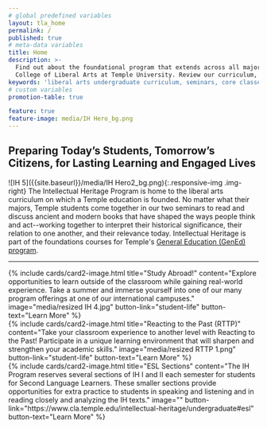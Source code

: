 ```yaml
---
# global predefined variables
layout: tla_home
permalink: /
published: true
# meta-data variables
title: Home
description: >-
  Find out about the foundational program that extends across all majors; study Intellectual Heritage at the
  College of Liberal Arts at Temple University. Review our curriculum, seminars, and core classes.
keywords: 'liberal arts undergraduate curriculum, seminars, core classes'
# custom variables
promotion-table: true

feature: true
feature-image: media/IH Hero_bg.png
---
```

## Preparing Today’s Students, Tomorrow’s Citizens, for Lasting Learning and Engaged Lives

![IH 5]({{site.baseurl}}/media/IH Hero2_bg.png){:.responsive-img .img-right}
The Intellectual Heritage Program is home to the liberal arts curriculum on which a Temple education is founded. No matter what their majors, Temple students come together in our two seminars to read and discuss ancient and modern books that have shaped the ways people think and act--working together to interpret their historical significance, their relation to one another, and their relevance today. Intellectual Heritage is part of the foundations courses for Temple's [General Education (GenEd) program](https://gened.temple.edu/).

___

<div class="row row-wide">
  <div class="col m12 l4">{% include cards/card2-image.html
    title="Study Abroad!"
    content="Explore opportunities to learn outside of the classroom while gaining real-world experience. Take a summer and immerse yourself into one of our many program offerings at one of our international campuses."
    image="media/resized IH 4.jpg"
    button-link="student-life"
    button-text="Learn More" %}
  </div>
  <div class="row row-wide">
    <div class="col m12 l4">{% include cards/card2-image.html
      title="Reacting to the Past (RTTP)"
      content="Take your classroom experience to another level with Reacting to the Past! Participate in a unique learning environment that will sharpen and strengthen your academic skills."
      image="media/resized RTTP 1.png"
      button-link="student-life"
      button-text="Learn More" %}
    </div>
    <div class="row row-wide">
      <div class="col m12 l4">{% include cards/card2-image.html
        title="ESL Sections"
        content="The IH Program reserves several sections of IH I and II each semester for students for Second Language Learners. These smaller sections provide opportunities for extra practice to students in speaking and listening and in reading closely and analyzing the IH texts."
        image=""
        button-link="https://www.cla.temple.edu/intellectual-heritage/undergraduate#esl"
        button-text="Learn More" %}
      </div>
</div>

